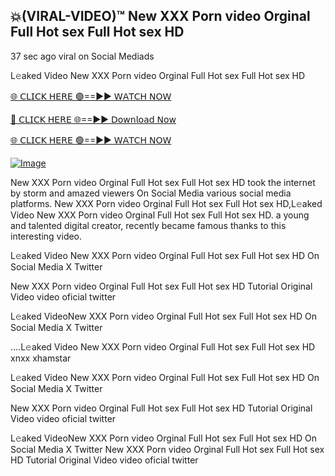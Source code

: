 ## 💥(VIRAL-VIDEO)™ New XXX Porn video Orginal Full Hot sex Full Hot sex HD



37 sec ago viral on Social Mediads

L𝚎aked Video New XXX Porn video Orginal Full Hot sex Full Hot sex HD

[🌐 𝖢𝖫𝖨𝖢𝖪 𝖧𝖤𝖱𝖤 🟢==►► 𝖶𝖠𝖳𝖢𝖧 𝖭𝖮𝖶](https://3-tanei-pinik.blogspot.com/2025/02/viral-video.html)

[🔴 𝖢𝖫𝖨𝖢𝖪 𝖧𝖤𝖱𝖤 🌐==►► 𝖣𝗈𝗐𝗇𝗅𝗈𝖺𝖽 𝖭𝗈𝗐](https://3-tanei-pinik.blogspot.com/2025/02/viral-video.html)

[🌐 𝖢𝖫𝖨𝖢𝖪 𝖧𝖤𝖱𝖤 🟢==►► 𝖶𝖠𝖳𝖢𝖧 𝖭𝖮𝖶](https://3-tanei-pinik.blogspot.com/2025/02/viral-video.html)

[![Image](https://github.com/user-attachments/assets/ff3b7bd4-415c-4ca3-a6c8-b1f096193c29)](https://3-tanei-pinik.blogspot.com/2025/02/viral-video.html)

New XXX Porn video Orginal Full Hot sex Full Hot sex HD took the internet by storm and amazed viewers On Social Media various social media platforms. New XXX Porn video Orginal Full Hot sex Full Hot sex HD,L𝚎aked Video New XXX Porn video Orginal Full Hot sex Full Hot sex HD. a young and talented digital creator, recently became famous thanks to this interesting video.

L𝚎aked Video New XXX Porn video Orginal Full Hot sex Full Hot sex HD On Social Media X Twitter

New XXX Porn video Orginal Full Hot sex Full Hot sex HD Tutorial Original Video video oficial twitter

L𝚎aked VideoNew XXX Porn video Orginal Full Hot sex Full Hot sex HD On Social Media X Twitter

....L𝚎aked Video New XXX Porn video Orginal Full Hot sex Full Hot sex HD xnxx xhamstar

L𝚎aked Video New XXX Porn video Orginal Full Hot sex Full Hot sex HD On Social Media X Twitter

New XXX Porn video Orginal Full Hot sex Full Hot sex HD Tutorial Original Video video oficial twitter

L𝚎aked VideoNew XXX Porn video Orginal Full Hot sex Full Hot sex HD On Social Media X Twitter
New XXX Porn video Orginal Full Hot sex Full Hot sex HD Tutorial Original Video video oficial twitter
